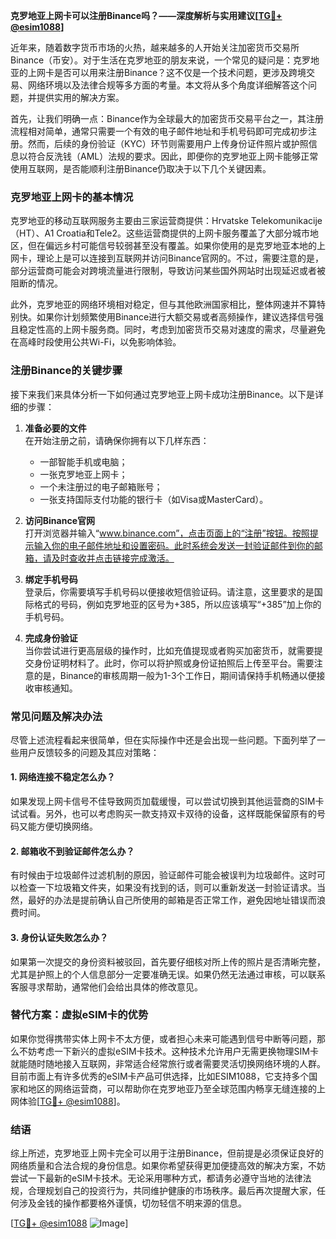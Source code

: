 **克罗地亚上网卡可以注册Binance吗？——深度解析与实用建议[[TG💪+ @esim1088](https://t.me/s/esim1088)]**

近年来，随着数字货币市场的火热，越来越多的人开始关注加密货币交易所Binance（币安）。对于生活在克罗地亚的朋友来说，一个常见的疑问是：克罗地亚的上网卡是否可以用来注册Binance？这不仅是一个技术问题，更涉及跨境交易、网络环境以及法律合规等多方面的考量。本文将从多个角度详细解答这个问题，并提供实用的解决方案。

首先，让我们明确一点：Binance作为全球最大的加密货币交易平台之一，其注册流程相对简单，通常只需要一个有效的电子邮件地址和手机号码即可完成初步注册。然而，后续的身份验证（KYC）环节则需要用户上传身份证件照片或护照信息以符合反洗钱（AML）法规的要求。因此，即便你的克罗地亚上网卡能够正常使用互联网，是否能顺利注册Binance仍取决于以下几个关键因素。

### 克罗地亚上网卡的基本情况

克罗地亚的移动互联网服务主要由三家运营商提供：Hrvatske Telekomunikacije（HT）、A1 Croatia和Tele2。这些运营商提供的上网卡服务覆盖了大部分城市地区，但在偏远乡村可能信号较弱甚至没有覆盖。如果你使用的是克罗地亚本地的上网卡，理论上是可以连接到互联网并访问Binance官网的。不过，需要注意的是，部分运营商可能会对跨境流量进行限制，导致访问某些国外网站时出现延迟或者被阻断的情况。

此外，克罗地亚的网络环境相对稳定，但与其他欧洲国家相比，整体网速并不算特别快。如果你计划频繁使用Binance进行大额交易或者高频操作，建议选择信号强且稳定性高的上网卡服务商。同时，考虑到加密货币交易对速度的需求，尽量避免在高峰时段使用公共Wi-Fi，以免影响体验。

### 注册Binance的关键步骤

接下来我们来具体分析一下如何通过克罗地亚上网卡成功注册Binance。以下是详细的步骤：

1. **准备必要的文件**  
   在开始注册之前，请确保你拥有以下几样东西：
   - 一部智能手机或电脑；
   - 一张克罗地亚上网卡；
   - 一个未注册过的电子邮箱账号；
   - 一张支持国际支付功能的银行卡（如Visa或MasterCard）。

2. **访问Binance官网**  
   打开浏览器并输入“www.binance.com”，点击页面上的“注册”按钮。按照提示输入你的电子邮件地址和设置密码。此时系统会发送一封验证邮件到你的邮箱，请及时查收并点击链接完成激活。

3. **绑定手机号码**  
   登录后，你需要填写手机号码以便接收短信验证码。请注意，这里要求的是国际格式的号码，例如克罗地亚的区号为+385，所以应该填写“+385”加上你的手机号码。

4. **完成身份验证**  
   当你尝试进行更高层级的操作时，比如充值提现或者购买加密货币，就需要提交身份证明材料了。此时，你可以将护照或身份证拍照后上传至平台。需要注意的是，Binance的审核周期一般为1-3个工作日，期间请保持手机畅通以便接收审核通知。

### 常见问题及解决办法

尽管上述流程看起来很简单，但在实际操作中还是会出现一些问题。下面列举了一些用户反馈较多的问题及其应对策略：

#### 1. 网络连接不稳定怎么办？
如果发现上网卡信号不佳导致网页加载缓慢，可以尝试切换到其他运营商的SIM卡试试看。另外，也可以考虑购买一款支持双卡双待的设备，这样既能保留原有的号码又能方便切换网络。

#### 2. 邮箱收不到验证邮件怎么办？
有时候由于垃圾邮件过滤机制的原因，验证邮件可能会被误判为垃圾邮件。这时可以检查一下垃圾箱文件夹，如果没有找到的话，则可以重新发送一封验证请求。当然，最好的办法是提前确认自己所使用的邮箱是否正常工作，避免因地址错误而浪费时间。

#### 3. 身份认证失败怎么办？
如果第一次提交的身份资料被驳回，首先要仔细核对所上传的照片是否清晰完整，尤其是护照上的个人信息部分一定要准确无误。如果仍然无法通过审核，可以联系客服寻求帮助，通常他们会给出具体的修改意见。

### 替代方案：虚拟eSIM卡的优势

如果你觉得携带实体上网卡不太方便，或者担心未来可能遇到信号中断等问题，那么不妨考虑一下新兴的虚拟eSIM卡技术。这种技术允许用户无需更换物理SIM卡就能随时随地接入互联网，非常适合经常旅行或者需要灵活切换网络环境的人群。目前市面上有许多优秀的eSIM卡产品可供选择，比如ESIM1088，它支持多个国家和地区的网络运营商，可以帮助你在克罗地亚乃至全球范围内畅享无缝连接的上网体验[[TG💪+ @esim1088](https://t.me/s/esim1088)]。

### 结语

综上所述，克罗地亚上网卡完全可以用于注册Binance，但前提是必须保证良好的网络质量和合法合规的身份信息。如果你希望获得更加便捷高效的解决方案，不妨尝试一下最新的eSIM卡技术。无论采用哪种方式，都请务必遵守当地的法律法规，合理规划自己的投资行为，共同维护健康的市场秩序。最后再次提醒大家，任何涉及金钱的操作都要格外谨慎，切勿轻信不明来源的信息。

[[TG💪+ @esim1088](https://t.me/s/esim1088) ![Image](https://i.postimg.cc/4NQfJmqS/Snipaste-2025-05-13-00-14-12.png)]